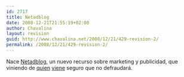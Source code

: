 ```yaml
---
id: 2717
title: Netadblog
date: 2008-12-21T21:55:19+02:00
author: Chavalina
layout: revision
guid: http://www.chavalina.net/2008/12/21/429-revision-2/
permalink: /2008/12/21/429-revision-2/
---
```

Nace <a href="http://netadblog.com/" target="_blank">Netadblog</a>, un nuevo recurso sobre marketing y publicidad, que viniendo de <a href="http://www.isopixel.net/archives/002513.html" target="_blank">quien</a> <a href="http://www.uberbin.net/archivos/rants/netadblog-porque-me-gusta-la-publicidad.php" target="_blank">viene</a> seguro que no defraudar&aacute;.